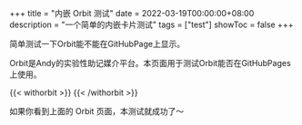 +++
title = "内嵌 Orbit 测试"
date = 2022-03-19T00:00:00+08:00
description = "一个简单的内嵌卡片测试"
tags = ["test"]
showToc = false
+++

简单测试一下Orbit能不能在GitHubPage上显示。

<!--more-->

Orbit是Andy的实验性助记媒介平台。本页面用于测试Orbit能否在GitHubPages上使用。

{{< withorbit >}}
    <orbit-prompt
            question="Andy的实验性助记媒介平台叫什么？"
            answer="Orbit"
    ></orbit-prompt>
    <orbit-prompt
            question="这个页面是做什么用的？"
            answer="测试Orbit能不能在GithubPages上使用"
    ></orbit-prompt>
{{< /withorbit >}}

如果你看到上面的 Orbit 页面，本测试就成功了～
